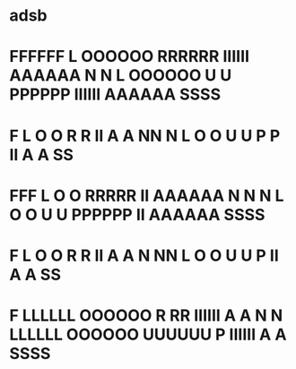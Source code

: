 # adsb


#    FFFFFF  L       OOOOOO  RRRRRR  IIIIII  AAAAAA  N    N     L       OOOOOO  U    U  PPPPPP  IIIIII  AAAAAA    SSSS
#    F       L       O    O  R    R    II    A    A  NN   N     L       O    O  U    U  P    P    II    A    A  SS
#    FFF     L       O    O  RRRRR     II    AAAAAA  N  N N     L       O    O  U    U  PPPPPP    II    AAAAAA   SSSS
#    F       L       O    O  R  R      II    A    A  N   NN     L       O    O  U    U  P         II    A    A      SS
#    F       LLLLLL  OOOOOO  R   RR  IIIIII  A    A  N    N     LLLLLL  OOOOOO  UUUUUU  P       IIIIII  A    A  SSSS
